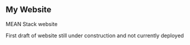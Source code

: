 ## My Website

MEAN Stack website

First draft of website still under construction and not currently deployed